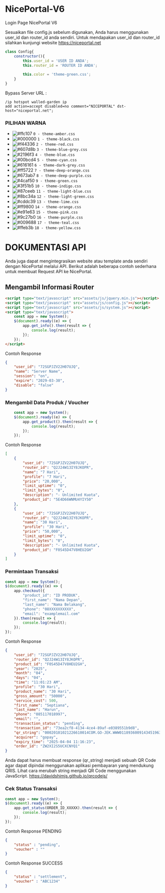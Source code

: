 # NicePortal-V6
Login Page NicePortal V6

Sesuaikan file config.js sebelum digunakan, 
Anda harus menggunakan user_id dan router_id anda sendiri.
Untuk mendapakan user_id dan router_id silahkan kunjungi website https://niceportal.net

```js
class Config{
    constructor(){
        this.user_id = 'USER ID ANDA';
        this.router_id = 'ROUTER ID ANDA';
        
        this.color = 'theme-green.css';
    }
}
```

Bypass Server URL :
```rsc
/ip hotspot walled-garden ip
add action=accept disabled=no comment="NICEPORTAL" dst-host="niceportal.net";
```

### PILIHAN WARNA
- ![#ffc107](https://placehold.co/15x15/ffc107/ffc107.png) `0 - theme-amber.css`
- ![#000000](https://placehold.co/15x15/000000/000000.png) `1 - theme-black.css`
- ![#f44336](https://placehold.co/15x15/f44336/f44336.png) `2 - theme-red.css`
- ![#607d8b](https://placehold.co/15x15/607d8b/607d8b.png) `3 - theme-blue-grey.css`
- ![#2196f3](https://placehold.co/15x15/2196f3/2196f3.png) `4 - theme-blue.css`
- ![#00bcd4](https://placehold.co/15x15/00bcd4/00bcd4.png) `5 - theme-cyan.css`
- ![#616161](https://placehold.co/15x15/616161/616161.png) `6 - theme-dark-grey.css`
- ![#ff5722](https://placehold.co/15x15/ff5722/ff5722.png) `7 - theme-deep-orange.css`
- ![#673ab7](https://placehold.co/15x15/673ab7/673ab7.png) `8 - theme-deep-purple.css`
- ![#4caf50](https://placehold.co/15x15/4caf50/4caf50.png) `9 - theme-green.css`
- ![#3f51b5](https://placehold.co/15x15/3f51b5/3f51b5.png) `10 - theme-indigo.css`
- ![#87ceeb](https://placehold.co/15x15/87ceeb/87ceeb.png) `11 - theme-light-blue.css`
- ![#8bc34a](https://placehold.co/15x15/8bc34a/8bc34a.png) `12 - theme-light-green.css`
- ![#cddc39](https://placehold.co/15x15/cddc39/cddc39.png) `13 - theme-lime.css`
- ![#ff9800](https://placehold.co/15x15/ff9800/ff9800.png) `14 - theme-orange.css`
- ![#e91e63](https://placehold.co/15x15/e91e63/e91e63.png) `15 - theme-pink.css`
- ![#9c27b0](https://placehold.co/15x15/9c27b0/9c27b0.png) `16 - theme-purple.css`
- ![#009688](https://placehold.co/15x15/009688/009688.png) `17 - theme-teal.css`
- ![#ffeb3b](https://placehold.co/15x15/ffeb3b/ffeb3b.png) `18 - theme-yellow.css`


# DOKUMENTASI API
Anda juga dapat mengintegrasikan website atau template anda sendiri dengan NicePortal melalui API.
Berikut adalah beberapa contoh sederhana untuk membuat Request API ke NicePortal.

## Mengambil Informasi Router
```html
<script type="text/javascript" src="assets/js/jquery.min.js"></script>
<script type="text/javascript" src="assets/js/config.js"></script>
<script type="text/javascript" src="assets/js/system.js"></script>
<script type="text/javascript">
    const app = new System();
    $(document).ready((e) => {
        app.get_info().then(result => {
            console.log(result);
        });
    });
</script>
```
Contoh Response
```json
{
    "user_id": "72SGPJZV22H07UJQ",
    "name": "Server Name",
    "session": "on",
    "expire": "2029-03-30",
    "disable": "false"
}
```

### Mengambil Data Produk / Voucher
```js
    const app = new System();
    $(document).ready((e) => {
        app.get_product().then(result => {
            console.log(result);
        });
    });
```
Contoh Response
```json
[
    {
        "user_id": "72SGPJZV22H07UJQ",
        "router_id": "Q2J24W13IY8JKOPR",
        "name": "7 Hari",
        "profile": "7 Hari",
        "price": "20,000",
        "limit_uptime": "0",
        "limit_bytes": "0",
        "description": "- Unlimited Kuota",
        "product_id": "5E4D66WNMU4YIY50"
    },
    {
        "user_id": "72SGPJZV22H07UJQ",
        "router_id": "Q2J24W13IY8JKOPR",
        "name": "30 Hari",
        "profile": "30 Hari",
        "price": "50,000",
        "limit_uptime": "0",
        "limit_bytes": "0",
        "description": "- Unlimited Kuota",
        "product_id": "F0S45D47V8HEU2GH"
    }
]
```

### Permintaan Transaksi
```js
const app = new System();
$(document).ready((e) => {
    app.checkout({
        "product_id": "ID PRODUK",
        "first_name": "Nama Depan",
        "last_name": "Nama Belakang",
        "phone": "08XXXXXXXXXX",
        "email": "examplemail.com"
    }).then(result => {
        console.log(result);
    });
});
```
Contoh Response 
```json
{
    "user_id": "72SGPJZV22H07UJQ",
    "router_id": "Q2J24W13IY8JKOPR",
    "product_id": "F0S45D47V8HEU2GH",
    "year": "2025",
    "month": "04",
    "days": "04",
    "time": "11:01:23 AM",
    "profile": "30 Hari",
    "product_name": "30 Hari",
    "gross_amount": "50000",
    "service_cost": 500,
    "first_name": "Septiana",
    "last_name": "Harun",
    "phone": "085117018997",
    "email": "",
    "transaction_status": "pending",
    "transaction_id": "73ea2cf8-4134-4ce4-89af-e0389551b9d8",
    "qr_string": "00020101021226610014COM.GO-JEK.WWW01189360091434519636870210G4519636870303UKE51440014ID.CO.QRIS.WWW0215ID10222328083970303UKE5204573453033605405500005802ID5911NICE PORTAL6008SUKABUMI61054335962395028A220250404040123riHNDhBvaAID0703A01630489D5",
    "acquirer": "gopay",
    "expiry_time": "2025-04-04 11:16:23",
    "order_id": "ZW2XI2S5UCXCNYQ1"
}
```
Anda dapat harus membuat response (qr_string) menjadi sebuah QR Code agar dapat dipindai menggunakan aplikasi pembayaran yang mendukung QRIS. Lihat cara merubah string menjadi QR Code menggunakan JavaScript. https://davidshimjs.github.io/qrcodejs/

### Cek Status Transaksi
```js
const app = new System();
$(document).ready((e) => {
    app.get_status(ORDER_ID_XXXXX).then(result => {
        console.log(result);
    });
});
```
Contoh Response PENDING
```json
{
    "status" : "pending",
    "voucher" : ""
}
```
Contoh Response SUCCESS
```json
{
    "status" : "settlement",
    "voucher" : "ABC1234"
}
```
